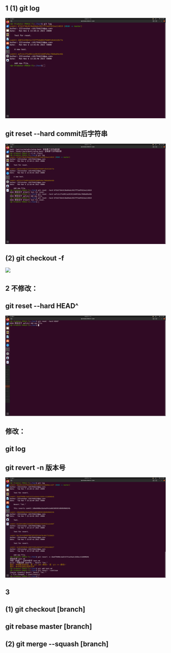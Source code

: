 ## 1 (1) git  log  
![](git_log.png)
## git reset --hard commit后字符串  
![](reset.png)
##  (2) git checkout -f
![](/checkout-f.png)
## 2 不修改：  
##         git reset --hard HEAD^
![](reset2.png)
##  修改：  
## git log
## git revert -n 版本号
![](revert.png)
## 3  
##  (1)  git checkout [branch]
##        git rebase master [branch]
##    (2)  git merge --squash [branch]
